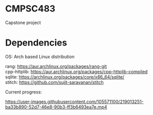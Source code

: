 # CMPSC483
Capstone project 

# Dependencies
OS: Arch based Linux distribution<br>

rang:        https://aur.archlinux.org/packages/rang-git<br>
cpp-httplib: https://aur.archlinux.org/packages/cpp-httplib-compiled<br>
sqlite:      https://archlinux.org/packages/core/x86_64/sqlite/<br>
stitch:      https://github.com/sujit-saravanan/stitch

Current progress:


https://user-images.githubusercontent.com/105571100/219013251-ba33b890-52d7-46e8-90b3-ff3b6493ea7e.mp4

